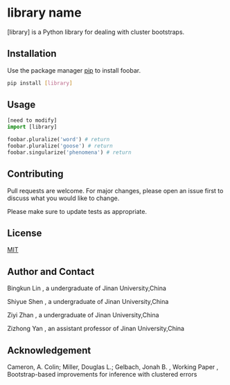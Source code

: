 # library name

[library] is a Python library for dealing with cluster bootstraps.

## Installation

Use the package manager [pip](https://pip.pypa.io/en/stable/) to install foobar.

```bash
pip install [library]
```

## Usage

```python
[need to modify]
import [library]

foobar.pluralize('word') # return
foobar.pluralize('goose') # return
foobar.singularize('phenomena') # return 
```

## Contributing
Pull requests are welcome. For major changes, please open an issue first to discuss what you would like to change.

Please make sure to update tests as appropriate.

## License
[MIT](https://choosealicense.com/licenses/mit/)

## Author and Contact
Bingkun Lin , a undergraduate of Jinan University,China

Shiyue Shen , a undergraduate of Jinan University,China

Ziyi Zhan , a undergraduate of Jinan University,China

Zizhong Yan , an assistant professor of Jinan University,China

## Acknowledgement
Cameron, A. Colin; Miller, Douglas L.; Gelbach, Jonah B. , Working Paper , Bootstrap-based improvements for inference with clustered errors

